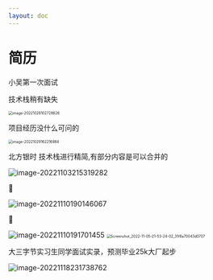 ```yaml
---
layout: doc
---
```


# 简历



小吴第一次面试

技术栈稍有缺失



<img src="C:\Users\CXG\Desktop\Go\笔记\前端\面试题.assets\image-20221028102728626.png" alt="image-20221028102728626" style="zoom:50%;" />

项目经历没什么可问的

<img src="C:\Users\CXG\Desktop\Go\笔记\前端\面试题.assets\image-20221029162216984.png" alt="image-20221029162216984" style="zoom:50%;" />

北方银时 技术栈进行精简,有部分内容是可以合并的

![image-20221103215319282](C:\Users\CXG\Desktop\Go\笔记\前端\面试题.assets\image-20221103215319282.png)

🐓

![image-20221110190146067](C:\Users\CXG\Desktop\Go\笔记\前端\面试题.assets\image-20221110190146067.png)

🐏

<img src="C:\Users\CXG\Desktop\Go\笔记\前端\面试题.assets\image-20221110191701455.png" alt="image-20221110191701455"  />

<img src="C:\Users\CXG\Desktop\Go\笔记\前端\面试题.assets\Screenshot_2022-11-05-21-53-24-02_31f8a70043d0707.jpg" alt="Screenshot_2022-11-05-21-53-24-02_31f8a70043d0707" style="zoom:50%;" />

大三字节实习生同学面试实录，预测毕业25k大厂起步

![image-20221118231738762](C:\Users\CXG\Desktop\Go\笔记\前端\面试题.assets\image-20221118231738762.png)